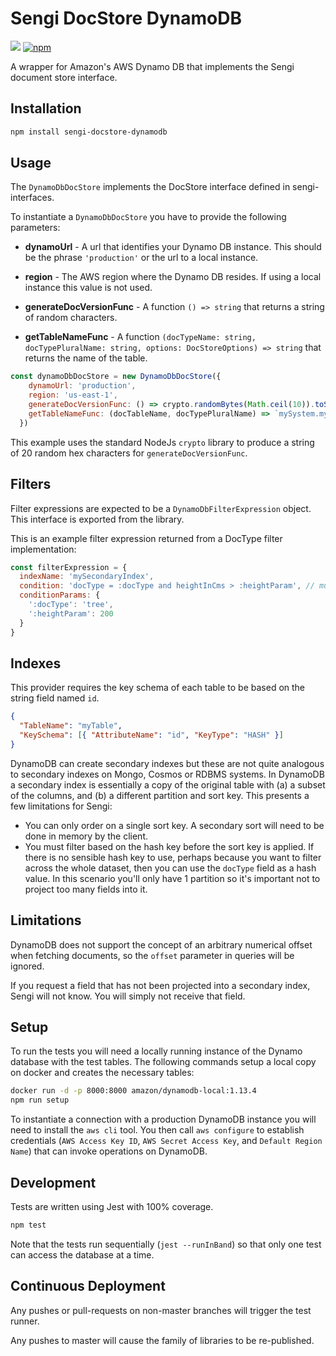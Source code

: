 # Sengi DocStore DynamoDB

![](https://github.com/karlhulme/sengi/workflows/CD/badge.svg)
[![npm](https://img.shields.io/npm/v/sengi-docstore-dynamodb.svg)](https://www.npmjs.com/package/sengi-docstore-dynamodb)

A wrapper for Amazon's AWS Dynamo DB that implements the Sengi document store interface.

## Installation

```bash
npm install sengi-docstore-dynamodb
```

## Usage

The `DynamoDbDocStore` implements the DocStore interface defined in sengi-interfaces.

To instantiate a `DynamoDbDocStore` you have to provide the following parameters:

* **dynamoUrl** - A url that identifies your Dynamo DB instance.  This should be the phrase `'production'` or the url to a local instance.

* **region** - The AWS region where the Dynamo DB resides.  If using a local instance this value is not used.

* **generateDocVersionFunc** - A function `() => string` that returns a string of random characters.

* **getTableNameFunc** - A function `(docTypeName: string, docTypePluralName: string, options: DocStoreOptions) => string` that returns the name of the table.

```javascript
const dynamoDbDocStore = new DynamoDbDocStore({
    dynamoUrl: 'production',
    region: 'us-east-1',
    generateDocVersionFunc: () => crypto.randomBytes(Math.ceil(10)).toString('hex').slice(0, 20),
    getTableNameFunc: (docTableName, docTypePluralName) => `mySystem.myEnv.${docTypePluralName}`
  })
```

This example uses the standard NodeJs `crypto` library to produce a string of 20 random hex characters for `generateDocVersionFunc`.


## Filters

Filter expressions are expected to be a `DynamoDbFilterExpression` object.  This interface is exported from the library.

This is an example filter expression returned from a DocType filter implementation:

```javascript
const filterExpression = {
  indexName: 'mySecondaryIndex',
  condition: 'docType = :docType and heightInCms > :heightParam', // must supply both of these parts
  conditionParams: {
    ':docType': 'tree',
    ':heightParam': 200
  }
}
```

## Indexes

This provider requires the key schema of each table to be based on the string field named `id`.

```json
{
  "TableName": "myTable",
  "KeySchema": [{ "AttributeName": "id", "KeyType": "HASH" }]
}
```

DynamoDB can create secondary indexes but these are not quite analogous to secondary indexes on Mongo, Cosmos or RDBMS systems.  In DynamoDB a secondary index is essentially a copy of the original table with (a) a subset of the columns, and (b) a different partition and sort key.  This presents a few limitations for Sengi:

* You can only order on a single sort key.  A secondary sort will need to be done in memory by the client.
* You must filter based on the hash key before the sort key is applied.  If there is no sensible hash key to use, perhaps because you want to filter across the whole dataset, then you can use the `docType` field as a hash value.  In this scenario you'll only have 1 partition so it's important not to project too many fields into it.


## Limitations

DynamoDB does not support the concept of an arbitrary numerical offset when fetching documents, so the `offset` parameter in queries will be ignored.

If you request a field that has not been projected into a secondary index, Sengi will not know.  You will simply not receive that field.


## Setup

To run the tests you will need a locally running instance of the Dynamo database with the test tables.  The following commands setup a local copy on docker and creates the necessary tables:

```bash
docker run -d -p 8000:8000 amazon/dynamodb-local:1.13.4
npm run setup
```

To instantiate a connection with a production DynamoDB instance you will need to install the `aws cli` tool.  You then call `aws configure` to establish credentials (`AWS Access Key ID`, `AWS Secret Access Key`, and `Default Region Name`) that can invoke operations on DynamoDB.


## Development

Tests are written using Jest with 100% coverage.

```bash
npm test
```

Note that the tests run sequentially (`jest --runInBand`) so that only one test can access the database at a time. 


## Continuous Deployment

Any pushes or pull-requests on non-master branches will trigger the test runner.

Any pushes to master will cause the family of libraries to be re-published.
